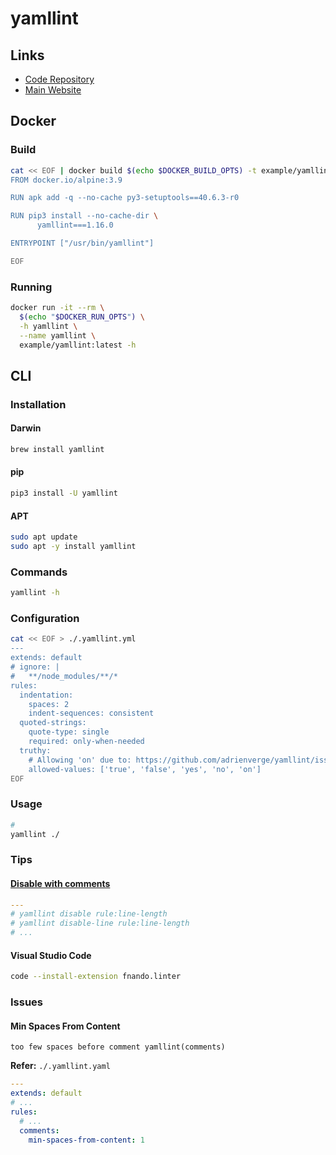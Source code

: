 # yamllint

## Links

- [Code Repository](https://github.com/adrienverge/yamllint)
- [Main Website](https://yamllint.readthedocs.io/en/stable/index.html)

## Docker

### Build

```sh
cat << EOF | docker build $(echo $DOCKER_BUILD_OPTS) -t example/yamllint -
FROM docker.io/alpine:3.9

RUN apk add -q --no-cache py3-setuptools==40.6.3-r0

RUN pip3 install --no-cache-dir \
      yamllint===1.16.0

ENTRYPOINT ["/usr/bin/yamllint"]

EOF
```

### Running

```sh
docker run -it --rm \
  $(echo "$DOCKER_RUN_OPTS") \
  -h yamllint \
  --name yamllint \
  example/yamllint:latest -h
```

## CLI

### Installation

#### Darwin

```sh
brew install yamllint
```

#### pip

```sh
pip3 install -U yamllint
```

#### APT

```sh
sudo apt update
sudo apt -y install yamllint
```

### Commands

```sh
yamllint -h
```

### Configuration

```sh
cat << EOF > ./.yamllint.yml
---
extends: default
# ignore: |
#   **/node_modules/**/*
rules:
  indentation:
    spaces: 2
    indent-sequences: consistent
  quoted-strings:
    quote-type: single
    required: only-when-needed
  truthy:
    # Allowing 'on' due to: https://github.com/adrienverge/yamllint/issues/158
    allowed-values: ['true', 'false', 'yes', 'no', 'on']
EOF
```

### Usage

```sh
#
yamllint ./
```

### Tips

#### [Disable with comments](https://yamllint.readthedocs.io/en/stable/disable_with_comments.html)

```yaml
---
# yamllint disable rule:line-length
# yamllint disable-line rule:line-length
# ...
```

#### Visual Studio Code

```sh
code --install-extension fnando.linter
```

<!-- "yaml.validate": false -->

### Issues

#### Min Spaces From Content

```log
too few spaces before comment yamllint(comments)
```

**Refer:** `./.yamllint.yaml`

```yaml
---
extends: default
# ...
rules:
  # ...
  comments:
    min-spaces-from-content: 1
```
